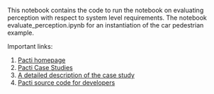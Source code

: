 This notebook contains the code to run the notebook on evaluating perception with respect to system level requirements. The notebook evaluate_perception.ipynb for an instantiation of the car pedestrian example. 

Important links:
1. [Pacti homepage](https://www.pacti.org)
2. [Pacti Case Studies](https://www.pacti.org/case_studies/)
3. [A detailed description of the case study](https://www.pacti.org/case_studies/cs-vehicle-perception/evaluate_perception/)
4. [Pacti source code for developers](https://github.com/pacti-org/pacti)
